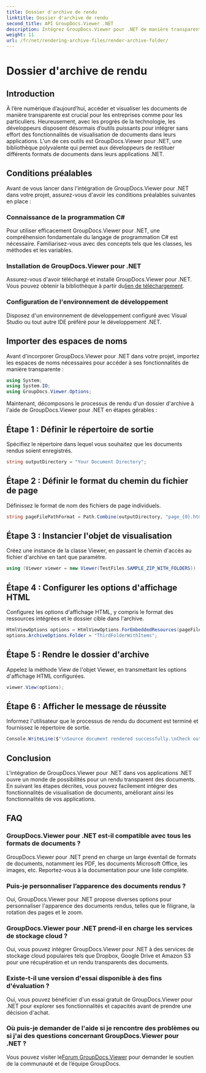 ```yaml
---
title: Dossier d'archive de rendu
linktitle: Dossier d'archive de rendu
second_title: API GroupDocs.Viewer .NET
description: Intégrez GroupDocs.Viewer pour .NET de manière transparente dans vos applications .NET pour des capacités efficaces de rendu et de visualisation de documents.
weight: 11
url: /fr/net/rendering-archive-files/render-archive-folder/
---
```


# Dossier d'archive de rendu

## Introduction
À l’ère numérique d’aujourd’hui, accéder et visualiser les documents de manière transparente est crucial pour les entreprises comme pour les particuliers. Heureusement, avec les progrès de la technologie, les développeurs disposent désormais d’outils puissants pour intégrer sans effort des fonctionnalités de visualisation de documents dans leurs applications. L'un de ces outils est GroupDocs.Viewer pour .NET, une bibliothèque polyvalente qui permet aux développeurs de restituer différents formats de documents dans leurs applications .NET.
## Conditions préalables
Avant de vous lancer dans l'intégration de GroupDocs.Viewer pour .NET dans votre projet, assurez-vous d'avoir les conditions préalables suivantes en place :
### Connaissance de la programmation C#
Pour utiliser efficacement GroupDocs.Viewer pour .NET, une compréhension fondamentale du langage de programmation C# est nécessaire. Familiarisez-vous avec des concepts tels que les classes, les méthodes et les variables.
### Installation de GroupDocs.Viewer pour .NET
Assurez-vous d'avoir téléchargé et installé GroupDocs.Viewer pour .NET. Vous pouvez obtenir la bibliothèque à partir du[lien de téléchargement](https://releases.groupdocs.com/viewer/net/).
### Configuration de l'environnement de développement
Disposez d'un environnement de développement configuré avec Visual Studio ou tout autre IDE préféré pour le développement .NET.

## Importer des espaces de noms
Avant d'incorporer GroupDocs.Viewer pour .NET dans votre projet, importez les espaces de noms nécessaires pour accéder à ses fonctionnalités de manière transparente :
```csharp
using System;
using System.IO;
using GroupDocs.Viewer.Options;
```

Maintenant, décomposons le processus de rendu d'un dossier d'archive à l'aide de GroupDocs.Viewer pour .NET en étapes gérables :
## Étape 1 : Définir le répertoire de sortie
Spécifiez le répertoire dans lequel vous souhaitez que les documents rendus soient enregistrés.
```csharp
string outputDirectory = "Your Document Directory";
```
## Étape 2 : Définir le format du chemin du fichier de page
Définissez le format de nom des fichiers de page individuels.
```csharp
string pageFilePathFormat = Path.Combine(outputDirectory, "page_{0}.html");
```
## Étape 3 : Instancier l'objet de visualisation
Créez une instance de la classe Viewer, en passant le chemin d'accès au fichier d'archive en tant que paramètre.
```csharp
using (Viewer viewer = new Viewer(TestFiles.SAMPLE_ZIP_WITH_FOLDERS))
```
## Étape 4 : Configurer les options d'affichage HTML
Configurez les options d'affichage HTML, y compris le format des ressources intégrées et le dossier cible dans l'archive.
```csharp
HtmlViewOptions options = HtmlViewOptions.ForEmbeddedResources(pageFilePathFormat);
options.ArchiveOptions.Folder = "ThirdFolderWithItems";
```
## Étape 5 : Rendre le dossier d'archive
Appelez la méthode View de l'objet Viewer, en transmettant les options d'affichage HTML configurées.
```csharp
viewer.View(options);
```
## Étape 6 : Afficher le message de réussite
Informez l'utilisateur que le processus de rendu du document est terminé et fournissez le répertoire de sortie.
```csharp
Console.WriteLine($"\nSource document rendered successfully.\nCheck output in {outputDirectory}.");
```

## Conclusion
L'intégration de GroupDocs.Viewer pour .NET dans vos applications .NET ouvre un monde de possibilités pour un rendu transparent des documents. En suivant les étapes décrites, vous pouvez facilement intégrer des fonctionnalités de visualisation de documents, améliorant ainsi les fonctionnalités de vos applications.
## FAQ
### GroupDocs.Viewer pour .NET est-il compatible avec tous les formats de documents ?
GroupDocs.Viewer pour .NET prend en charge un large éventail de formats de documents, notamment les PDF, les documents Microsoft Office, les images, etc. Reportez-vous à la documentation pour une liste complète.
### Puis-je personnaliser l’apparence des documents rendus ?
Oui, GroupDocs.Viewer pour .NET propose diverses options pour personnaliser l'apparence des documents rendus, telles que le filigrane, la rotation des pages et le zoom.
### GroupDocs.Viewer pour .NET prend-il en charge les services de stockage cloud ?
Oui, vous pouvez intégrer GroupDocs.Viewer pour .NET à des services de stockage cloud populaires tels que Dropbox, Google Drive et Amazon S3 pour une récupération et un rendu transparents des documents.
### Existe-t-il une version d'essai disponible à des fins d'évaluation ?
Oui, vous pouvez bénéficier d'un essai gratuit de GroupDocs.Viewer pour .NET pour explorer ses fonctionnalités et capacités avant de prendre une décision d'achat.
### Où puis-je demander de l'aide si je rencontre des problèmes ou si j'ai des questions concernant GroupDocs.Viewer pour .NET ?
 Vous pouvez visiter le[Forum GroupDocs.Viewer](https://forum.groupdocs.com/c/viewer/9) pour demander le soutien de la communauté et de l’équipe GroupDocs.